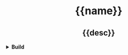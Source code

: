 <h1 align='center'>
 	{{name}}
</h1>

<h2 align='center'>
	{{desc}}
</h2>

<details>
  <summary><b>Build</b></summary>

    $ rebar3 compile

</details>